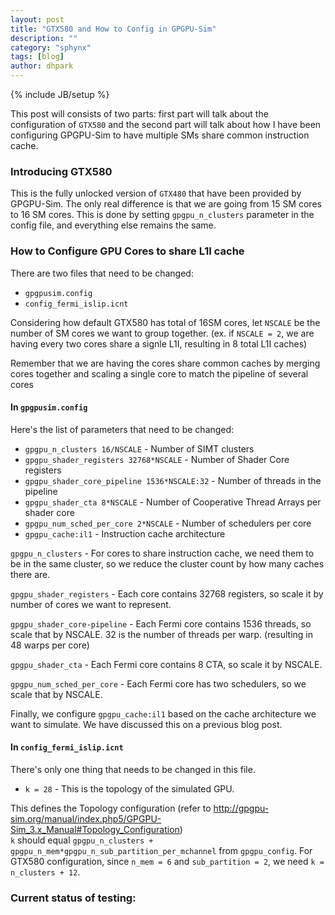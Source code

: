 ```yaml
---
layout: post
title: "GTX580 and How to Config in GPGPU-Sim"
description: ""
category: "sphynx"
tags: [blog]
author: dhpark
---
```

{% include JB/setup %}

This post will consists of two parts: first part will talk about the configuration of `GTX580` and the second part will talk about how I have been configuring GPGPU-Sim to have multiple SMs share common instruction cache.

### Introducing GTX580

This is the fully unlocked version of `GTX480` that have been provided by GPGPU-Sim. The only real difference is that we are going from 15 SM cores to 16 SM cores. This is done by setting `gpgpu_n_clusters` parameter in the config file, and everything else remains the same.


### How to Configure GPU Cores to share L1I cache

There are two files that need to be changed:

 * `gpgpusim.config`  
 * `config_fermi_islip.icnt`  

Considering how default GTX580 has total of 16SM cores, let `NSCALE` be the number of SM cores we want to group together. (ex. if `NSCALE = 2`, we are having every two cores share a signle L1I, resulting in 8 total L1I caches)

Remember that we are having the cores share common caches by merging cores together and scaling a single core to match the pipeline of several cores


#### In `gpgpusim.config`

Here's the list of parameters that need to be changed:

 * `gpgpu_n_clusters 16/NSCALE` - Number of SIMT clusters  
 * `gpgpu_shader_registers 32768*NSCALE` - Number of Shader Core registers  
 * `gpgpu_shader_core_pipeline 1536*NSCALE:32` - Number of threads in the pipeline  
 * `gpgpu_shader_cta 8*NSCALE` - Number of Cooperative Thread Arrays per shader core  
 * `gpgpu_num_sched_per_core 2*NSCALE` - Number of schedulers per core  
 * `gpgpu_cache:il1` - Instruction cache architecture  


`gpgpu_n_clusters` - For cores to share instruction cache, we need them to be in the same cluster, so we reduce the cluster count by how many caches there are.

`gpgpu_shader_registers` - Each core contains 32768 registers, so scale it by number of cores we want to represent.

`gpgpu_shader_core-pipeline` - Each Fermi core contains 1536 threads, so scale that by NSCALE. 32 is the number of threads per warp. (resulting in 48 warps per core)

`gpgpu_shader_cta` - Each Fermi core contains 8 CTA, so scale it by NSCALE.

`gpgpu_num_sched_per_core` - Each Fermi core has two schedulers, so we scale that by NSCALE.


Finally, we configure `gpgpu_cache:il1` based on the cache architecture we want to simulate. We have discussed this on a previous blog post.


#### In `config_fermi_islip.icnt`

There's only one thing that needs to be changed in this file.

 * `k = 28` - This is the topology of the simulated GPU.  

This defines the Topology configuration (refer to http://gpgpu-sim.org/manual/index.php5/GPGPU-Sim_3.x_Manual#Topology_Configuration)  
`k` should equal `gpgpu_n_clusters + gpgpu_n_mem*gpgpu_n_sub_partition_per_mchannel` from `gpgpu_config`. For GTX580 configuration, since `n_mem = 6` and `sub_partition = 2`, we need `k = n_clusters + 12`.

### Current status of testing:




